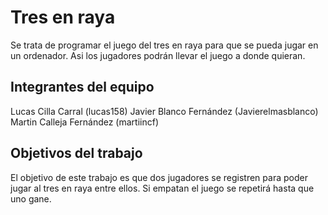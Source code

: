# Tres en raya

Se trata de programar el juego del tres en raya para que se pueda jugar en un ordenador. Asi los jugadores podrán llevar el juego a donde quieran.

## Integrantes del equipo
Lucas Cilla Carral (lucas158)
Javier Blanco Fernández (Javierelmasblanco)
Martin Calleja Fernández (martiincf)
## Objetivos del trabajo

El objetivo de este trabajo es que dos jugadores se registren para poder jugar al tres en raya entre ellos. Si empatan el juego se repetirá hasta que uno gane.
